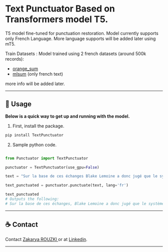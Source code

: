 # Text Punctuator Based on Transformers model T5.
T5 model fine-tuned for punctuation restoration.
Model currently supports only French Language. More language supports will be added later using mT5.

Train Datasets : 
Model trained using 2 french datasets (around 500k records): 
- [orange_sum](https://huggingface.co/datasets/orange_sum) 
- [mlsum](https://huggingface.co/datasets/mlsum) (only french text)


more info will be added later.

---------------------------
## 🚀 Usage
**Below is a quick way to get up and running with the model.**
1. First, install the package.
```bash
pip install TextPunctuator
```
2. Sample python code.
```python

from Punctuator import TextPunctuator

punctuator = TextPunctuator(use_gpu=False)

text = "Sur la base de ces échanges Blake Lemoine a donc jugé que le système avait atteint un niveau de conscience lui permettant d’être sensible Ce dernier a ensuite envoyé par email un rapport sur la sensibilité supposée de LaMDA à deux cents employés de Google Très vite les dirigeants de l’entreprise ont rejeté les allégations"

text_punctuated = punctuator.punctuate(text, lang='fr')

text_punctuated
# Outputs the following:
# Sur la base de ces échanges, Blake Lemoine a donc jugé que le système avait atteint un niveau de conscience lui permettant d’être sensible. Ce dernier a ensuite envoyé par email un rapport sur la sensibilité supposée de LaMDA à deux cents employés de Google. Très vite, les dirigeants de l’entreprise ont rejeté les allégations.
```

-----------------------------------------------
## ☕ Contact 
Contact [Zakarya ROUZKI ](https://zakaryarouzki@gmail.com) or at [Linkedin](https://linkedin.com/in/rouzki).

-----------------------------------------------
